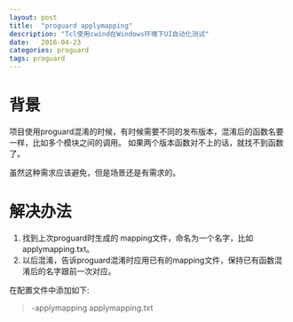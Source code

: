 ```yaml
---
layout: post
title:  "proguard applymapping"
description: "Tcl使用cwind在Windows环境下UI自动化测试"
date:   2016-04-23
categories: proguard
tags: proguard
---
```



# 背景 #

项目使用proguard混淆的时候，有时候需要不同的发布版本，混淆后的函数名要一样，比如多个模块之间的调用。
如果两个版本函数对不上的话，就找不到函数了。

虽然这种需求应该避免，但是场景还是有需求的。

# 解决办法 #

1. 找到上次proguard时生成的 mapping文件，命名为一个名字，比如 applymapping.txt。
2. 以后混淆，告诉proguard混淆时应用已有的mapping文件，保持已有函数混淆后的名字跟前一次对应。

在配置文件中添加如下:

> -applymapping applymapping.txt